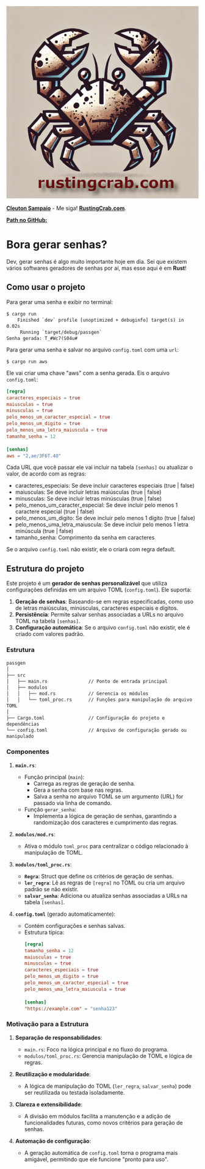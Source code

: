 ![](rusting-crab-logo.png)

[**Cleuton Sampaio**](https://linkedin.com/in/cleutonsampaio) - Me siga!
[**RustingCrab.com**](https://rustingcrab.com).

[**Path no GitHub:**]()

# Bora gerar senhas?

Dev, gerar senhas é algo muito importante hoje em dia. Sei que existem vários softwares geradores de senhas por aí, mas esse aqui é em **Rust**!

## Como usar o projeto

Para gerar uma senha e exibir no terminal: 

```shell
$ cargo run
    Finished `dev` profile [unoptimized + debuginfo] target(s) in 0.02s
     Running `target/debug/passgen`
Senha gerada: T_#Wc7(S04u#
```

Para gerar uma senha e salvar no arquivo `config.toml` com uma `url`: 

```shell
$ cargo run aws
``` 

Ele vai criar uma chave "aws" com a senha gerada. Eis o arquivo `config.toml`: 

```toml
[regra]
caracteres_especiais = true
maiusculas = true
minusculas = true
pelo_menos_um_caracter_especial = true
pelo_menos_um_digito = true
pelo_menos_uma_letra_maiuscula = true
tamanho_senha = 12

[senhas]
aws = "2,ae/3F6T.4O"
```

Cada URL que você passar ele vai incluir na tabela `[senhas]` ou atualizar o valor, de acordo com as regras: 

- caracteres_especiais: Se deve incluir caracteres especiais (true | false)
- maiusculas: Se deve incluir letras maiúsculas (true | false)
- minusculas: Se deve incluir letras minúsculas (true | false)
- pelo_menos_um_caracter_especial:  Se deve incluir pelo menos 1 caractere especial (true | false)
- pelo_menos_um_digito: Se deve incluir pelo menos 1 dígito (true | false)
- pelo_menos_uma_letra_maiuscula: Se deve incluir pelo menos 1 letra minúscula (true | false)
- tamanho_senha: Comprimento da senha em caracteres

Se o arquivo `config.toml` não existir, ele o criará com regra default. 

## Estrutura do projeto

Este projeto é um **gerador de senhas personalizável** que utiliza configurações definidas em um arquivo TOML (`config.toml`). Ele suporta:

1. **Geração de senhas**: Baseando-se em regras especificadas, como uso de letras maiúsculas, minúsculas, caracteres especiais e dígitos.
2. **Persistência**: Permite salvar senhas associadas a URLs no arquivo TOML na tabela `[senhas]`.
3. **Configuração automática**: Se o arquivo `config.toml` não existir, ele é criado com valores padrão.

### Estrutura

```
passgen
│
├── src
│   ├── main.rs               // Ponto de entrada principal
│   ├── modulos
│   │   ├── mod.rs            // Gerencia os módulos
│   │   └── toml_proc.rs      // Funções para manipulação do arquivo TOML
│
├── Cargo.toml                // Configuração do projeto e dependências
└── config.toml               // Arquivo de configuração gerado ou manipulado
```

### Componentes

1. **`main.rs`**:
   - Função principal (`main`):
     - Carrega as regras de geração de senha.
     - Gera a senha com base nas regras.
     - Salva a senha no arquivo TOML se um argumento (URL) for passado via linha de comando.
   - Função `gerar_senha`:
     - Implementa a lógica de geração de senhas, garantindo a randomização dos caracteres e cumprimento das regras.

2. **`modulos/mod.rs`**:
   - Ativa o módulo `toml_proc` para centralizar o código relacionado à manipulação de TOML.

3. **`modulos/toml_proc.rs`**:
   - **`Regra`**: Struct que define os critérios de geração de senhas.
   - **`ler_regra`**: Lê as regras de `[regra]` no TOML ou cria um arquivo padrão se não existir.
   - **`salvar_senha`**: Adiciona ou atualiza senhas associadas a URLs na tabela `[senhas]`.

4. **`config.toml`** (gerado automaticamente):
   - Contém configurações e senhas salvas.
   - Estrutura típica:
     ```toml
     [regra]
     tamanho_senha = 12
     maiusculas = true
     minusculas = true
     caracteres_especiais = true
     pelo_menos_um_digito = true
     pelo_menos_um_caracter_especial = true
     pelo_menos_uma_letra_maiuscula = true

     [senhas]
     "https://example.com" = "senha123"
     ```

### Motivação para a Estrutura

1. **Separação de responsabilidades**:
   - `main.rs`: Foco na lógica principal e no fluxo do programa.
   - `modulos/toml_proc.rs`: Gerencia manipulação de TOML e lógica de regras.

2. **Reutilização e modularidade**:
   - A lógica de manipulação do TOML (`ler_regra`, `salvar_senha`) pode ser reutilizada ou testada isoladamente.

3. **Clareza e extensibilidade**:
   - A divisão em módulos facilita a manutenção e a adição de funcionalidades futuras, como novos critérios para geração de senhas.

4. **Automação de configuração**:
   - A geração automática de `config.toml` torna o programa mais amigável, permitindo que ele funcione "pronto para uso".

